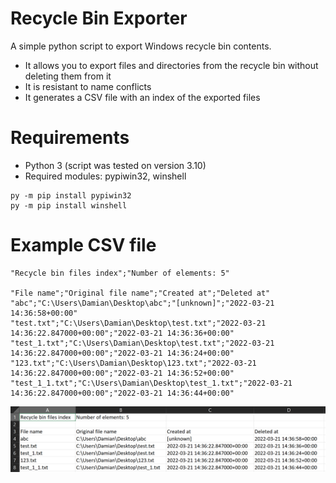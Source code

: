 # Recycle Bin Exporter
A simple python script to export Windows recycle bin contents.

- It allows you to export files and directories from the recycle bin without deleting them from it
- It is resistant to name conflicts
- It generates a CSV file with an index of the exported files

# Requirements
- Python 3 (script was tested on version 3.10)
- Required modules: pypiwin32, winshell

```
py -m pip install pypiwin32
py -m pip install winshell
```

# Example CSV file
```
"Recycle bin files index";"Number of elements: 5"

"File name";"Original file name";"Created at";"Deleted at"
"abc";"C:\Users\Damian\Desktop\abc";"[unknown]";"2022-03-21 14:36:58+00:00"
"test.txt";"C:\Users\Damian\Desktop\test.txt";"2022-03-21 14:36:22.847000+00:00";"2022-03-21 14:36:36+00:00"
"test_1.txt";"C:\Users\Damian\Desktop\test.txt";"2022-03-21 14:36:22.847000+00:00";"2022-03-21 14:36:24+00:00"
"123.txt";"C:\Users\Damian\Desktop\123.txt";"2022-03-21 14:36:22.847000+00:00";"2022-03-21 14:36:52+00:00"
"test_1_1.txt";"C:\Users\Damian\Desktop\test_1.txt";"2022-03-21 14:36:22.847000+00:00";"2022-03-21 14:36:44+00:00"
```

![Screenshot of example CSV file](example_index.png "Screenshot of example CSV file")
